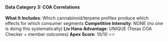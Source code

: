 #### **Data Category 3: COA Correlations**

**What It Includes**: Which cannabinoid/terpene profiles produce which effects for which consumer segments
**Competitive Intensity**: NONE (no one is doing this systematically)
**Liv Hana Advantage**: UNIQUE (Texas COA Checker + member outcomes)
**Apex Score**: 10/10 ⭐⭐
